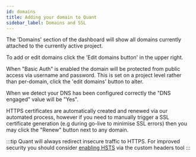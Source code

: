 ```yaml
---
id: domains
title: Adding your domain to Quant
sidebar_label: Domains and SSL
---
```


The 'Domains' section of the dashboard will show all domains currently attached to the currently active project.

To add or edit domains click the 'Edit domains button' in the upper right.

When "Basic Auth" is enabled the domain will be protected from public access via username and password. This is set on a project level rather than per-domain, click the 'edit domains' button to alter.

When we detect your DNS has been configured correctly the "DNS engaged" value will be "Yes".

HTTPS certificates are automatically created and renewed via our automated process, however if you need to manually trigger a SSL certificate generation (e.g during go-live to minimise SSL errors) then you may click the "Renew" button next to any domain.

:::tip
Quant will always redirect insecure traffic to HTTPS. For improved security you should consider [enabling HSTS](/docs/dashboard/custom-http-headers) via the custom headers tool
:::